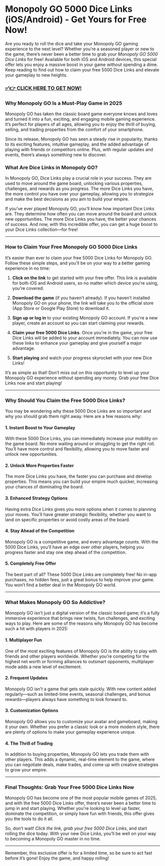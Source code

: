 # Monopoly GO 5000 Dice Links (iOS/Android) - Get Yours for Free Now!

Are you ready to roll the dice and take your Monopoly GO gaming experience to the next level? Whether you’re a seasoned player or new to the game, there’s never been a better time to grab your *Monopoly GO 5000 Dice Links* for free! Available for both iOS and Android devices, this special offer lets you enjoy a massive boost in your game without spending a dime. Keep reading to find out how to claim your free 5000 Dice Links and elevate your gameplay to new heights.

### [✅👉 CLICK HERE TO GET NOW!](https://freerewards.xyz/monopoly/go/)

### Why Monopoly GO Is a Must-Play Game in 2025

Monopoly GO has taken the classic board game everyone knows and loves and turned it into a fun, exciting, and engaging mobile gaming experience. It’s perfect for players of all ages, allowing you to enjoy the thrill of buying, selling, and trading properties from the comfort of your smartphone.

Since its release, Monopoly GO has seen a steady rise in popularity, thanks to its exciting features, intuitive gameplay, and the added advantage of playing with friends or competitors online. Plus, with regular updates and events, there’s always something new to discover.

### What Are Dice Links in Monopoly GO?

In Monopoly GO, Dice Links play a crucial role in your success. They are used to move around the game board, unlocking various properties, challenges, and rewards as you progress. The more Dice Links you have, the more control you have over your gameplay, allowing you to strategize and make the best decisions as you aim to build your empire.

If you’ve ever played Monopoly GO, you’ll know how important Dice Links are. They determine how often you can move around the board and unlock new opportunities. The more Dice Links you have, the better your chances of success. And now, with this incredible offer, you can get a huge boost to your Dice Links collection—for free!

---

### How to Claim Your Free Monopoly GO 5000 Dice Links

It’s easier than ever to claim your free 5000 Dice Links for Monopoly GO. Follow these simple steps, and you’ll be on your way to a better gaming experience in no time:

1. **Click on the link** to get started with your free offer. This link is available for both iOS and Android users, so no matter which device you’re using, you’re covered.
   
2. **Download the game** (if you haven’t already). If you haven’t installed Monopoly GO on your phone, the link will take you to the official store (App Store or Google Play Store) to download it.

3. **Sign up or log in** to your existing Monopoly GO account. If you're a new player, create an account so you can start claiming your rewards.

4. **Claim your free 5000 Dice Links**. Once you're in the game, your free Dice Links will be added to your account immediately. You can now use these links to enhance your gameplay and give yourself a major advantage.

5. **Start playing** and watch your progress skyrocket with your new Dice Links!

It’s as simple as that! Don’t miss out on this opportunity to level up your Monopoly GO experience without spending any money. Grab your free Dice Links now and start playing!

---

### Why Should You Claim the Free 5000 Dice Links?

You may be wondering why these 5000 Dice Links are so important and why you should grab them right away. Here are a few reasons why:

#### 1. **Instant Boost to Your Gameplay**
With these 5000 Dice Links, you can immediately increase your mobility on the game board. No more waiting around or struggling to get the right roll. You’ll have more control and flexibility, allowing you to move faster and unlock new opportunities.

#### 2. **Unlock More Properties Faster**
The more Dice Links you have, the faster you can purchase and develop properties. This means you can build your empire much quicker, increasing your chances of dominating the board.

#### 3. **Enhanced Strategy Options**
Having extra Dice Links gives you more options when it comes to planning your moves. You’ll have greater strategic flexibility, whether you want to land on specific properties or avoid costly areas of the board.

#### 4. **Stay Ahead of the Competition**
Monopoly GO is a competitive game, and every advantage counts. With the 5000 Dice Links, you’ll have an edge over other players, helping you progress faster and stay one step ahead of the competition.

#### 5. **Completely Free Offer**
The best part of all? These 5000 Dice Links are completely free! No in-app purchases, no hidden fees, just a great bonus to help improve your game. You won’t find a better deal in the Monopoly GO world.

---

### What Makes Monopoly GO So Addictive?

Monopoly GO isn’t just a digital version of the classic board game; it’s a fully immersive experience that brings new twists, fun challenges, and exciting ways to play. Here are some of the reasons why Monopoly GO has become such a hit with players in 2025:

#### **1. Multiplayer Fun**
One of the most exciting features of Monopoly GO is the ability to play with friends and other players worldwide. Whether you’re competing for the highest net worth or forming alliances to outsmart opponents, multiplayer mode adds a new level of excitement.

#### **2. Frequent Updates**
Monopoly GO isn’t a game that gets stale quickly. With new content added regularly—such as limited-time events, seasonal challenges, and bonus rewards—players always have something to look forward to.

#### **3. Customization Options**
Monopoly GO allows you to customize your avatar and gameboard, making it your own. Whether you prefer a classic look or a more modern style, there are plenty of options to make your gameplay experience unique.

#### **4. The Thrill of Trading**
In addition to buying properties, Monopoly GO lets you trade them with other players. This adds a dynamic, real-time element to the game, where you can negotiate deals, make trades, and come up with creative strategies to grow your empire.

---

### Final Thoughts: Grab Your Free 5000 Dice Links Now

Monopoly GO has become one of the most popular mobile games of 2025, and with the free 5000 Dice Links offer, there’s never been a better time to jump in and start playing. Whether you're looking to level up faster, dominate the competition, or simply have fun with friends, this offer gives you the tools to do it all.

So, don’t wait! *Click the link, grab your free 5000 Dice Links*, and start rolling the dice today. With your new Dice Links, you’ll be well on your way to becoming a Monopoly GO master in no time.

---

Remember, this exclusive offer is for a limited time, so be sure to act fast before it’s gone! Enjoy the game, and happy rolling!
